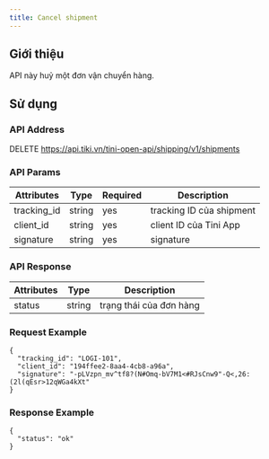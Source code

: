 ```yaml
---
title: Cancel shipment
---
```


## Giới thiệu

API này huỷ một đơn vận chuyển hàng.

## Sử dụng

### API Address

DELETE https://api.tiki.vn/tini-open-api/shipping/v1/shipments

### API Params

| Attributes  | Type   | Required | Description              |
| ----------- | ------ | -------- | ------------------------ |
| tracking_id | string | yes      | tracking ID của shipment |
| client_id   | string | yes      | client ID của Tini App   |
| signature   | string | yes      | signature                |

### API Response

| Attributes | Type   | Description             |
| ---------- | ------ | ----------------------- |
| status     | string | trạng thái của đơn hàng |

### Request Example

```
{
  "tracking_id": "LOGI-101",
  "client_id": "194ffee2-8aa4-4cb8-a96a",
  "signature": "-pLVzpn_mv^tf8?(N#Omq-bV7M1<#RJsCnw9"-Q<,26:(2l(qEsr>12qWGa4kXt"
}
```

### Response Example

```
{
  "status": "ok"
}
```
